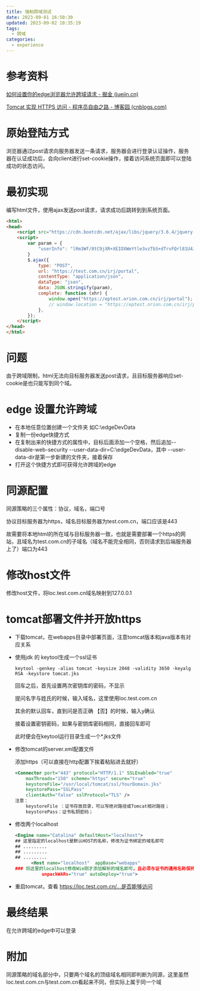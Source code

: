 ```yaml
---
title: 强制跨域测试
date: 2023-09-01 16:50:30
updated: 2023-09-02 10:35:19
tags:
  - 跨域
categories:
  - experience
---
```


# 参考资料

[如何设置你的edge浏览器允许跨域请求 - 掘金 (juejin.cn)](https://juejin.cn/post/7165138128938893343)

[Tomcat 实现 HTTPS 访问 - 程序员自由之路 - 博客园 (cnblogs.com)](https://www.cnblogs.com/54chensongxia/p/13754839.html)

# 原始登陆方式

浏览器通过post请求向服务器发送一条请求，服务器会进行登录认证操作，服务器在认证成功后，会向client进行set-cookie操作，接着访问系统页面即可以登陆成功的状态访问。

# 最初实现

编写html文件，使用ajax发送post请求，请求成功后跳转到到系统页面。

```html
<html>
<head>
	<script src="https://cdn.bootcdn.net/ajax/libs/jquery/3.6.4/jquery.js"></script>
	<script>
		var param = {
			"userInfo": "lRm3Wf/8tC9jXR+XEIOXWeYtle3vzTbS+dTrvFQrl81U4JYaG7ASTyHboYiNcBpZ"
		}
		$.ajax({
			type: "POST",
			url: "https://test.com.cn/irj/portal",
			contentType: "application/json",
			dataType: "json",
			data: JSON.stringify(param),
			complete: function (xhr) {
				window.open("https://eptest.orion.com.cn/irj/portal");
				// window.location = "https://eptest.orion.com.cn/irj/portal";
			},
		});
	</script>
</head>
</html>
```



# 问题

由于跨域限制，html无法向目标服务器发送post请求，且目标服务器响应set-cookie是也只能写到同个域。

# edge 设置允许跨域

- 在本地任意位置创建一个文件夹 如C:\edgeDevData
- 复制一份edge快捷方式
- 在复制出来的快捷方式的属性中，目标后面添加一个空格，然后追加--disable-web-security --user-data-dir=C:\edgeDevData，其中 --user-data-dir是第一步新建的文件夹，接着保存
- 打开这个快捷方式即可获得允许跨域的edge

# 同源配置

同源策略的三个属性：协议，域名，端口号

协议目标服务器为https，域名目标服务器为test.com.cn，端口应该是443

故需要将本地html的所在域与目标服务器一致，也就是需要部署一个https的网站，且域名为test.com.cn的子域名（域名不能完全相同，否则请求到后端服务器上了）端口为443

# 修改host文件

修改host文件，将loc.test.com.cn域名映射到127.0.0.1

# tomcat部署文件并开放https

- 下载tomcat，在webapps目录中部署页面，注意tomcat版本和java版本有对应关系

- 使用jdk 的 keytool生成一个ssl证书

  ```shell
  keytool -genkey -alias tomcat -keysize 2048 -validity 3650 -keyalg RSA -keystore tomcat.jks
  ```

  回车之后，首先设置两次密钥库的密码，不显示

  提问名字与姓氏的时候，输入域名，这里使用loc.test.com.cn

  其余的默认回车，直到问是否正确 【否】的时候，输入y确认

  接着设置密钥密码，如果与密钥库密码相同，直接回车即可

  此时便会在keytool运行目录生成一个*.jks文件

- 修改tomcat的server.xml配置文件

  添加https（可以直接在http配置下挨着粘贴进去就好）
  
  ```xml
  <Connector port="443" protocol="HTTP/1.1" SSLEnabled="true"
      maxThreads="150" scheme="https" secure="true"
      keystoreFile="/usr/local/tomcat/ssl/YourDomain.jks"
      keystorePass="SSLPass"
      clientAuth="false" sslProtocol="TLS" />
  注意：
      keystoreFile ：证书存放目录，可以写绝对路径或Tomcat相对路径；
      keystorePass：证书私钥密码；
  ```
- 修改两个localhost

    ```xml
    <Engine name="Catalina" defaultHost="localhost">   
    ## 这里指定的localhost是默认HOST的名称，修改为证书绑定的域名即可
    ## .........
    ## .........
    ## .........
          <Host name="localhost"  appBase="webapps"  
    ### 将这里的localhost修改Wie刚才添加解析的域名即可，且必须与证书的通用名称保持一致
              unpackWARs="true" autoDeploy="true">
    ```

- 重启tomcat，查看 https://loc.test.com.cn/...是否能够访问

# 最终结果

在允许跨域的edge中可以登录

# 附加

同源策略的域名部分中，只要两个域名的顶级域名相同即判断为同源，这里虽然loc.test.com.cn与test.com.cn看起来不同，但实际上属于同一个域

